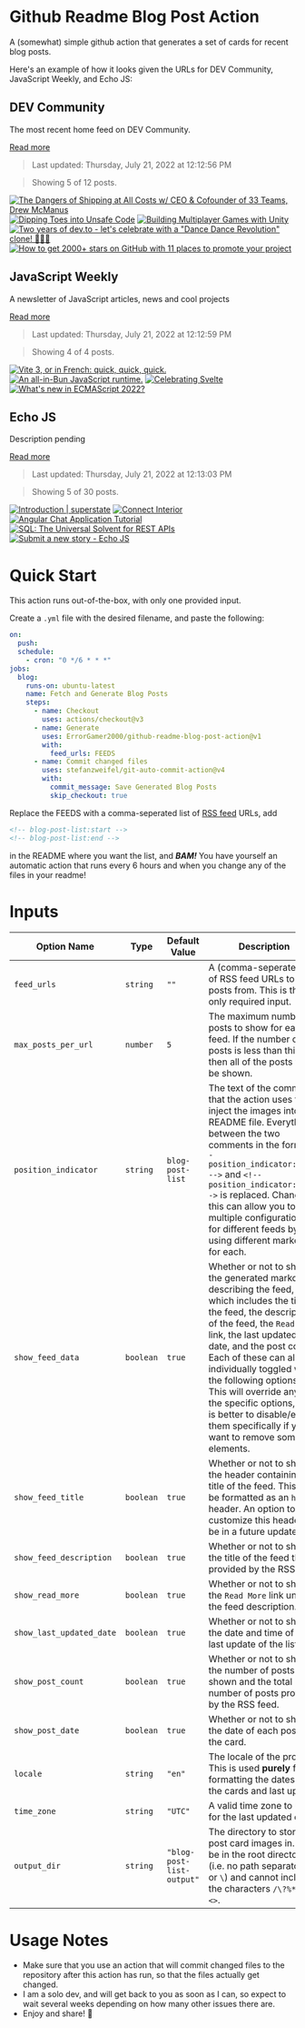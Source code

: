 # Github Readme Blog Post Action

A (somewhat) simple github action that generates a set of cards for recent blog posts.

Here's an example of how it looks given the URLs for DEV Community, JavaScript Weekly, and Echo JS:

<!-- post-list:start -->
## DEV Community

The most recent home feed on DEV Community.

[Read more](https://dev.to)
> Last updated: Thursday, July 21, 2022 at 12:12:56 PM

> Showing 5 of 12 posts.

[![The Dangers of Shipping at All Costs w/ CEO & Cofounder of 33 Teams, Drew McManus](https://raw.githubusercontent.com/ErrorGamer2000/github-readme-blog-post-action/main/generated_files/DEV_Community/The_Dangers_of_Shipping_at_All_Costs_w__CEO___Cofounder_of_33_Teams__Drew_McManus.svg)](https://dev.to/linearb/the-dangers-of-shipping-at-all-costs-w-ceo-cofounder-of-33-teams-drew-mcmanus-4inj)
[![Dipping Toes into Unsafe Code](https://raw.githubusercontent.com/ErrorGamer2000/github-readme-blog-post-action/main/generated_files/DEV_Community/Dipping_Toes_into_Unsafe_Code.svg)](https://dev.to/somedood/dipping-toes-into-unsafe-code-2nkh)
[![Building Multiplayer Games with Unity](https://raw.githubusercontent.com/ErrorGamer2000/github-readme-blog-post-action/main/generated_files/DEV_Community/Building_Multiplayer_Games_with_Unity.svg)](https://dev.to/ably/building-multiplayer-games-with-unity-2ki8)
[![Two years of dev.to - let's celebrate with a "Dance Dance Revolution" clone! 💃🕺🎉](https://raw.githubusercontent.com/ErrorGamer2000/github-readme-blog-post-action/main/generated_files/DEV_Community/Two_years_of_dev.to_-_let's_celebrate_with_a__Dance_Dance_Revolution__clone!_💃🕺🎉.svg)](https://dev.to/thormeier/two-years-of-devto-lets-celebrate-with-a-dance-dance-revolution-clone-4b22)
[![How to get 2000+ stars on GitHub with 11 places to promote your project](https://raw.githubusercontent.com/ErrorGamer2000/github-readme-blog-post-action/main/generated_files/DEV_Community/How_to_get_2000+_stars_on_GitHub_with_11_places_to_promote_your_project.svg)](https://dev.to/ixartz/how-to-get-2000-stars-on-github-with-11-places-to-promote-your-project-2o3h)


## JavaScript Weekly

A newsletter of JavaScript articles, news and cool projects

[Read more](https://javascriptweekly.com/)
> Last updated: Thursday, July 21, 2022 at 12:12:59 PM

> Showing 4 of 4 posts.

[![Vite 3, or in French: quick, quick, quick.](https://raw.githubusercontent.com/ErrorGamer2000/github-readme-blog-post-action/main/generated_files/JavaScript_Weekly/Vite_3__or_in_French__quick__quick__quick..svg)](https://javascriptweekly.com/issues/598)
[![An all-in-Bun JavaScript runtime.](https://raw.githubusercontent.com/ErrorGamer2000/github-readme-blog-post-action/main/generated_files/JavaScript_Weekly/An_all-in-Bun_JavaScript_runtime..svg)](https://javascriptweekly.com/issues/597)
[![Celebrating Svelte](https://raw.githubusercontent.com/ErrorGamer2000/github-readme-blog-post-action/main/generated_files/JavaScript_Weekly/Celebrating_Svelte.svg)](https://javascriptweekly.com/issues/596)
[![What's new in ECMAScript 2022?](https://raw.githubusercontent.com/ErrorGamer2000/github-readme-blog-post-action/main/generated_files/JavaScript_Weekly/What's_new_in_ECMAScript_2022_.svg)](https://javascriptweekly.com/issues/595)


## Echo JS

Description pending

[Read more](
http://www.echojs.com
)
> Last updated: Thursday, July 21, 2022 at 12:13:03 PM

> Showing 5 of 30 posts.

[![Introduction | superstate](https://raw.githubusercontent.com/ErrorGamer2000/github-readme-blog-post-action/main/generated_files/_Echo_JS_/Introduction___superstate.svg)](https://superstate.dev/)
[![Connect Interior](https://raw.githubusercontent.com/ErrorGamer2000/github-readme-blog-post-action/main/generated_files/_Echo_JS_/Connect_Interior.svg)](https://connectinterior.com/)
[![Angular Chat Application Tutorial](https://raw.githubusercontent.com/ErrorGamer2000/github-readme-blog-post-action/main/generated_files/_Echo_JS_/Angular_Chat_Application_Tutorial.svg)](https://metered.hashnode.dev/angular-chat-application-tutorial)
[![SQL: The Universal Solvent for REST APIs](https://raw.githubusercontent.com/ErrorGamer2000/github-readme-blog-post-action/main/generated_files/_Echo_JS_/SQL__The_Universal_Solvent_for_REST_APIs.svg)](https://www.oreilly.com/radar/sql-the-universal-solvent-for-rest-apis/)
[![
Submit a new story - Echo JS
](https://raw.githubusercontent.com/ErrorGamer2000/github-readme-blog-post-action/main/generated_files/_Echo_JS_/_Submit_a_new_story_-_Echo_JS_.svg)](
https://www.echojs.com/submit
)


<!-- post-list:end -->

# Quick Start

This action runs out-of-the-box, with only one provided input.

Create a `.yml` file with the desired filename, and paste the following:

```yml
on:
  push:
  schedule:
    - cron: "0 */6 * * *"
jobs:
  blog:
    runs-on: ubuntu-latest
    name: Fetch and Generate Blog Posts
    steps:
      - name: Checkout
        uses: actions/checkout@v3
      - name: Generate
        uses: ErrorGamer2000/github-readme-blog-post-action@v1
        with:
          feed_urls: FEEDS
      - name: Commit changed files
        uses: stefanzweifel/git-auto-commit-action@v4
        with:
          commit_message: Save Generated Blog Posts
          skip_checkout: true
```

Replace the FEEDS with a comma-seperated list of [RSS feed](https://rss.com/blog/how-do-rss-feeds-work/) URLs, add

```md
<!-- blog-post-list:start -->
<!-- blog-post-list:end -->
```

in the README where you want the list, and **_BAM!_** You have yourself an automatic action that runs every 6 hours and when you change any of the files in your readme!

# Inputs

<table>
  <thead>
    <tr>
      <th>Option Name</th>
      <th>Type</th>
      <th>Default Value</th>
      <th>Description</th>
    </tr>
  </thead>
  <tbody>
    <tr>
      <td><code>feed_urls</code></td>
      <td><code>string</code></td>
      <td><code>""</code></td>
      <td>A (comma-seperated) list of RSS feed URLs to load posts from. This is the only required input.</td>
    </tr>
    <tr>
      <td><code>max_posts_per_url</code></td>
      <td><code>number</code></td>
      <td><code>5</code></td>
      <td>The maximum number of posts to show for each feed. If the number of posts is less than this, then all of the posts will be shown.</td>
    </tr>
    <tr>
      <td><code>position_indicator</code></td>
      <td><code>string</code></td>
      <td><code>blog-post-list</code></td>
      <td>The text of the comments that the action uses to inject the images into the README file. Everything between the two comments in the form <code>&lt;!-- position_indicator:start --&gt;</code> and <code>&lt;!-- position_indicator:end --&gt;</code> is replaced. Changing this can allow you to use multiple configurations for different feeds by using different markers for each.</td>
    </tr>
    <tr>
      <td><code>show_feed_data</code></td>
      <td><code>boolean</code></td>
      <td><code>true</code></td>
      <td>Whether or not to show the generated markdown describing the feed, which includes the title of the feed, the description of the feed, the <code>Read More</code> link, the last updated date, and the post count. Each of these can also be individually toggled with the following options. This will override any of the specific options, so it is better to disable/enable them specifically if you want to remove some elements.</td>
    </tr>
    <tr>
      <td><code>show_feed_title</code></td>
      <td><code>boolean</code></td>
      <td><code>true</code></td>
      <td>Whether or not to show the header containing the title of the feed. This will be formatted as an <code>h2</code> header. An option to customize this header will be in a future update.</td>
    </tr>
    <tr>
      <td><code>show_feed_description</code></td>
      <td><code>boolean</code></td>
      <td><code>true</code></td>
      <td>Whether or not to show the title of the feed that is provided by the RSS feed.</td>
    </tr>
    <tr>
      <td><code>show_read_more</code></td>
      <td><code>boolean</code></td>
      <td><code>true</code></td>
      <td>Whether or not to show the <code>Read More</code> link under the feed description.</td>
    </tr>
    <tr>
      <td><code>show_last_updated_date</code></td>
      <td><code>boolean</code></td>
      <td><code>true</code></td>
      <td>Whether or not to show the date and time of the last update of the list.</td>
    </tr>
    <tr>
      <td><code>show_post_count</code></td>
      <td><code>boolean</code></td>
      <td><code>true</code></td>
      <td>Whether or not to show the number of posts shown and the total number of posts provided by the RSS feed.</td>
    </tr>
    <tr>
      <td><code>show_post_date</code></td>
      <td><code>boolean</code></td>
      <td><code>true</code></td>
      <td>Whether or not to show the date of each post on the card.</td>
    </tr>
    <tr>
      <td><code>locale</code></td>
      <td><code>string</code></td>
      <td><code>"en"</code></td>
      <td>The locale of the project. This is used <strong>purely</strong> for formatting the dates of the cards and last update.</td>
    </tr>
    <tr>
      <td><code>time_zone</code></td>
      <td><code>string</code></td>
      <td><code>"UTC"</code></td>
      <td>A valid time zone to use for the last updated date.</td>
    </tr>
    <tr>
      <td><code>output_dir</code></td>
      <td><code>string</code></td>
      <td><code>"blog-post-list-output"</code></td>
      <td>The directory to store the post card images in. Must be in the root directory (i.e. no path separators <code>/</code> or <code>\</code>) and cannot include the characters <code>/\?%*:|"&lt;&gt;</code>.</td>
    </tr>
<!--
    <tr>
      <td><code></code></td>
      <td><cde></cde></td>
      <td><code></code></td>
      <td></td>
    </tr>
-->
  </tbody>
</table>

# Usage Notes

- Make sure that you use an action that will commit changed files to the repository after this action has run, so that the files actually get changed.
- I am a solo dev, and will get back to you as soon as I can, so expect to wait several weeks depending on how many other issues there are.
- Enjoy and share! 🤗
